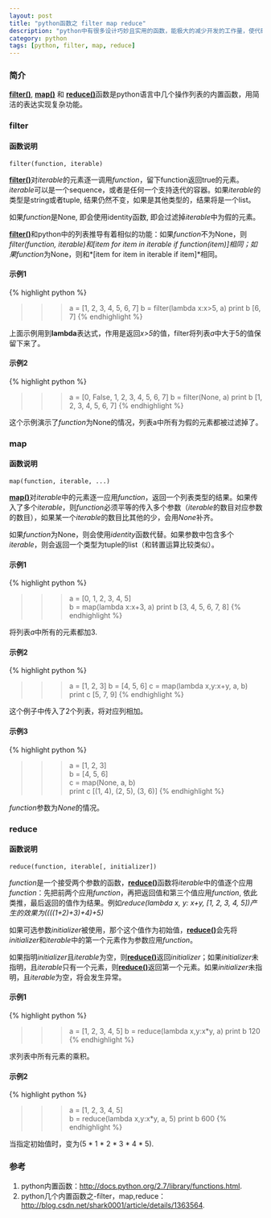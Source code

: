 ```yaml
---
layout: post
title: "python函数之 filter map reduce"
description: "python中有很多设计巧妙且实用的函数，能极大的减少开发的工作量，使代码看起来相当的简洁。本文介绍其中的几个：filter, map 和 reduce"
category: python
tags: [python, filter, map, reduce]
---
```


### 简介

[**filter()**](http://docs.python.org/2/library/functions.html#filter), [**map()**](http://docs.python.org/2/library/functions.html#map) 和 [**reduce()**](http://docs.python.org/2/library/functions.html#reduce)函数是python语言中几个操作列表的内置函数，用简洁的表达实现复杂功能。

<!-- more -->

### filter

#### 函数说明

	filter(function, iterable)

[**filter()**](http://docs.python.org/2/library/functions.html#filter)对*iterable*的元素逐一调用*function*，留下function返回true的元素。*iterable*可以是一个sequence，或者是任何一个支持迭代的容器。如果*iterable*的类型是string或者tuple, 结果仍然不变，如果是其他类型的，结果将是一个list。

如果*function*是None, 即会使用identity函数, 即会过滤掉*iterable*中为假的元素。

[**filter()**](http://docs.python.org/2/library/functions.html#filter)和python中的列表推导有着相似的功能：如果*function*不为None，则*filter(function, iterable)*和*[item for item in iterable if function(item)]*相同；如果*function*为None，则和*[item for item in iterable if item]*相同。

#### 示例1

{% highlight python %}
>>> a = [1, 2, 3, 4, 5, 6, 7]
>>> b = filter(lambda x:x>5, a)
>>> print b
[6, 7]
{% endhighlight %}

上面示例用到**lambda**表达式，作用是返回*x>5*的值，filter将列表*a*中大于5的值保留下来了。

#### 示例2

{% highlight python %}
>>> a = [0, False, 1, 2, 3, 4, 5, 6, 7] 
>>> b = filter(None, a)
>>> print b
[1, 2, 3, 4, 5, 6, 7]
{% endhighlight %}

这个示例演示了*function*为None的情况，列表a中所有为假的元素都被过滤掉了。

### map

#### 函数说明

	map(function, iterable, ...)

[**map()**](http://docs.python.org/2/library/functions.html#map)对*iterable*中的元素逐一应用*function*，返回一个列表类型的结果。如果传入了多个*iterable*，则*function*必须平等的传入多个参数（*iterable*的数目对应参数的数目），如果某一个*iterable*的数目比其他的少，会用*None*补齐。

如果*function*为None，则会使用*identity*函数代替。如果参数中包含多个*iterable*，则会返回一个类型为tuple的list（和转置运算比较类似）。

#### 示例1

{% highlight python %}
>>> a = [0, 1, 2, 3, 4, 5]    
>>> b = map(lambda x:x+3, a) 
>>> print b
[3, 4, 5, 6, 7, 8]
{% endhighlight %}

将列表*a*中所有的元素都加3.

#### 示例2

{% highlight python %}
>>> a = [1, 2, 3]
>>> b = [4, 5, 6] 
>>> c = map(lambda x,y:x+y, a, b)
>>> print c
[5, 7, 9]
{% endhighlight %}

这个例子中传入了2个列表，将对应列相加。

#### 示例3

{% highlight python %}
>>> a = [1, 2, 3]                
>>> b = [4, 5, 6]                
>>> c = map(None, a, b)                
>>> print c
[(1, 4), (2, 5), (3, 6)]
{% endhighlight %}

*function*参数为*None*的情况。

### reduce

#### 函数说明

	reduce(function, iterable[, initializer])

*function*是一个接受两个参数的函数，[**reduce()**](http://docs.python.org/2/library/functions.html#reduce)函数将*iterable*中的值逐个应用*function*：先把前两个应用*function*，再把返回值和第三个值应用*function*, 依此类推，最后返回的值作为结果。例如*reduce(lambda x, y: x+y, [1, 2, 3, 4, 5])*产生的效果为*((((1+2)+3)+4)+5)*

如果可选参数*initializer*被使用，那个这个值作为初始值，[**reduce()**](http://docs.python.org/2/library/functions.html#reduce)会先将*initializer*和*iterable*中的第一个元素作为参数应用*function*。

如果指明*initializer*且*iterable*为空，则[**reduce()**](http://docs.python.org/2/library/functions.html#reduce)返回*initializer*；如果*initializer*未指明，且*iterable*只有一个元素，则[**reduce()**](http://docs.python.org/2/library/functions.html#reduce)返回第一个元素。如果*initializer*未指明，且*iterable*为空，将会发生异常。

#### 示例1

{% highlight python %}
>>> a = [1, 2, 3, 4, 5]
>>> b = reduce(lambda x,y:x*y, a) 
>>> print b
120
{% endhighlight %}

求列表中所有元素的乘积。

#### 示例2

{% highlight python %}
>>> a = [1, 2, 3, 4, 5]          
>>> b = reduce(lambda x,y:x*y, a, 5)
>>> print b
600
{% endhighlight %}

当指定初始值时，变为(5 * 1 * 2 * 3 * 4 * 5).

### 参考

1. python内置函数：<http://docs.python.org/2.7/library/functions.html>.
2. python几个内置函数之-filter，map,reduce：<http://blog.csdn.net/shark0001/article/details/1363564>.
